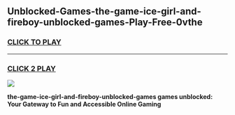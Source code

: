 
## Unblocked-Games-the-game-ice-girl-and-fireboy-unblocked-games-Play-Free-0vthe
<h3>
<a href="https://premium76.site?title=the-game-ice-girl-and-fireboy-unblocked-games&ref=21A">CLICK TO PLAY</a></h3>
<hr>

<h3>
<a href="https://premium76.site?title=the-game-ice-girl-and-fireboy-unblocked-games&ref=21A">CLICK 2 PLAY</a>
  
</h3>

<a href="https://premium76.site?title=the-game-ice-girl-and-fireboy-unblocked-games&ref=21A"><img src="https://clearcache.store/games.png"></a>


**the-game-ice-girl-and-fireboy-unblocked-games games unblocked: Your Gateway to Fun and Accessible Online Gaming**

